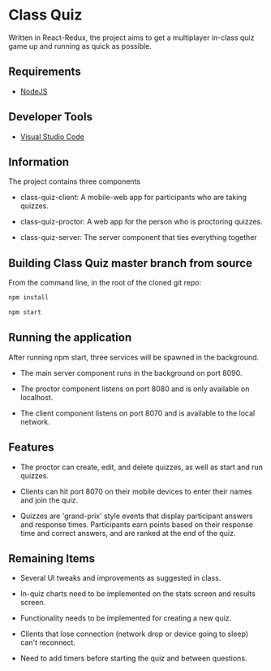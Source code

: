 Class Quiz
==================

Written in React-Redux, the project aims to get a multiplayer in-class quiz game up and running as quick as possible.

## Requirements

* [NodeJS](http://nodejs.org)

## Developer Tools

* [Visual Studio Code](https://code.visualstudio.com)

## Information

The project contains three components

* class-quiz-client: A mobile-web app for participants who are taking quizzes.

* class-quiz-proctor: A web app for the person who is proctoring quizzes.

* class-quiz-server: The server component that ties everything together

## Building Class Quiz master branch from source

From the command line, in the root of the cloned git repo:

```bash
npm install

npm start
```

## Running the application

After running npm start, three services will be spawned in the background.

* The main server component runs in the background on port 8090.

* The proctor component listens on port 8080 and is only available on localhost.

* The client component listens on port 8070 and is available to the local network.

## Features

* The proctor can create, edit, and delete quizzes, as well as start and run quizzes.

* Clients can hit port 8070 on their mobile devices to enter their names and join the quiz.

* Quizzes are 'grand-prix' style events that display participant answers and response times. Participants earn points based on their response time and correct answers, and are ranked at the end of the quiz.

## Remaining Items

* Several UI tweaks and improvements as suggested in class.

* In-quiz charts need to be implemented on the stats screen and results screen.

* Functionality needs to be implemented for creating a new quiz.

* Clients that lose connection (network drop or device going to sleep) can't reconnect.

* Need to add timers before starting the quiz and between questions.
